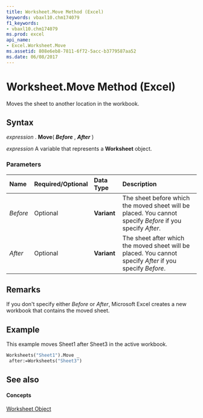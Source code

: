 ```yaml
---
title: Worksheet.Move Method (Excel)
keywords: vbaxl10.chm174079
f1_keywords:
- vbaxl10.chm174079
ms.prod: excel
api_name:
- Excel.Worksheet.Move
ms.assetid: 808e6eb8-7811-6f72-5acc-b3779587aa52
ms.date: 06/08/2017
---
```



# Worksheet.Move Method (Excel)

Moves the sheet to another location in the workbook.


## Syntax

 _expression_ . **Move**( **_Before_** , **_After_** )

 _expression_ A variable that represents a **Worksheet** object.


### Parameters



|**Name**|**Required/Optional**|**Data Type**|**Description**|
|:-----|:-----|:-----|:-----|
| _Before_|Optional| **Variant**|The sheet before which the moved sheet will be placed. You cannot specify  _Before_ if you specify _After_.|
| _After_|Optional| **Variant**| The sheet after which the moved sheet will be placed. You cannot specify _After_ if you specify _Before_.|

## Remarks

If you don't specify either  _Before_ or _After_, Microsoft Excel creates a new workbook that contains the moved sheet.


## Example

This example moves Sheet1 after Sheet3 in the active workbook.


```vb
Worksheets("Sheet1").Move _ 
 after:=Worksheets("Sheet3")
```


## See also


#### Concepts


[Worksheet Object](Excel.Worksheet.md)

